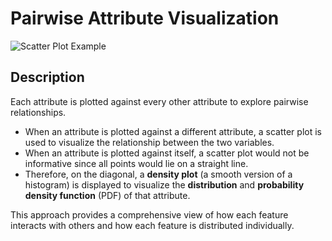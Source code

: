 # Pairwise Attribute Visualization

![Scatter Plot Example](images/scatterplot.png)

## Description

Each attribute is plotted against every other attribute to explore pairwise relationships.

- When an attribute is plotted against a different attribute, a scatter plot is used to visualize the relationship between the two variables.
- When an attribute is plotted against itself, a scatter plot would not be informative since all points would lie on a straight line. 
- Therefore, on the diagonal, a **density plot** (a smooth version of a histogram) is displayed to visualize the **distribution** and **probability density function** (PDF) of that attribute.

This approach provides a comprehensive view of how each feature interacts with others and how each feature is distributed individually.
